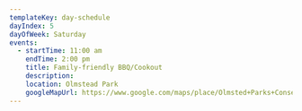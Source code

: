 ```yaml
---
templateKey: day-schedule
dayIndex: 5
dayOfWeek: Saturday
events:
  - startTime: 11:00 am
    endTime: 2:00 pm
    title: Family-friendly BBQ/Cookout
    description:
    location: Olmstead Park
    googleMapUrl: https://www.google.com/maps/place/Olmsted+Parks+Conservancy/@38.20908,-85.7058934,15z/data=!4m2!3m1!1s0x0:0x1a8db7bfd2315432?sa=X&ved=2ahUKEwjU8PPS4ffjAhVGiqwKHUI7DqoQ_BIwFHoECAkQCA
---
```


